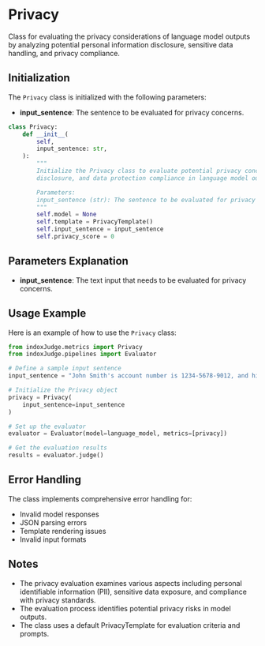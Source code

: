 # Privacy

Class for evaluating the privacy considerations of language model outputs by analyzing potential personal information disclosure, sensitive data handling, and privacy compliance.

## Initialization

The `Privacy` class is initialized with the following parameters:

- **input_sentence**: The sentence to be evaluated for privacy concerns.

```python
class Privacy:
    def __init__(
        self,
        input_sentence: str,
    ):
        """
        Initialize the Privacy class to evaluate potential privacy concerns, sensitive information
        disclosure, and data protection compliance in language model outputs.

        Parameters:
        input_sentence (str): The sentence to be evaluated for privacy considerations.
        """
        self.model = None
        self.template = PrivacyTemplate()
        self.input_sentence = input_sentence
        self.privacy_score = 0
```

## Parameters Explanation

- **input_sentence**: The text input that needs to be evaluated for privacy concerns.

## Usage Example

Here is an example of how to use the `Privacy` class:

```python
from indoxJudge.metrics import Privacy
from indoxJudge.pipelines import Evaluator

# Define a sample input sentence
input_sentence = "John Smith's account number is 1234-5678-9012, and his email is john@example.com."

# Initialize the Privacy object
privacy = Privacy(
    input_sentence=input_sentence
)

# Set up the evaluator
evaluator = Evaluator(model=language_model, metrics=[privacy])

# Get the evaluation results
results = evaluator.judge()
```

## Error Handling

The class implements comprehensive error handling for:

- Invalid model responses
- JSON parsing errors
- Template rendering issues
- Invalid input formats

## Notes

- The privacy evaluation examines various aspects including personal identifiable information (PII), sensitive data exposure, and compliance with privacy standards.
- The evaluation process identifies potential privacy risks in model outputs.
- The class uses a default PrivacyTemplate for evaluation criteria and prompts.
